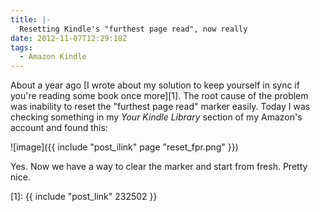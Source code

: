 ```yaml
---
title: |-
  Resetting Kindle's "furthest page read", now really
date: 2012-11-07T12:29:18Z
tags:
  - Amazon Kindle
---
```

About a year ago [I wrote about my solution to keep yourself in sync if you're reading some book once more][1]. The root cause of the problem was inability to reset the "furthest page read" marker easily. Today I was checking something in my _Your Kindle Library_ section of my Amazon's account and found this:

![image]({{ include "post_ilink" page "reset_fpr.png" }})

Yes. Now we have a way to clear the marker and start from fresh. Pretty nice.

[1]: {{ include "post_link" 232502 }}